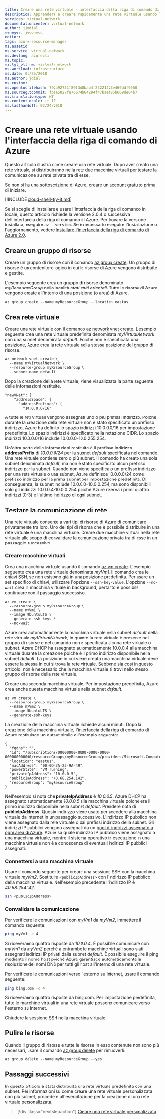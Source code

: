 ```yaml
---
title: Creare una rete virtuale - interfaccia della riga di comando di Azure | Documentazione Microsoft
description: Apprendere a creare rapidamente una rete virtuale usando l'interfaccia della riga di comando di Azure. Una rete virtuale consente a molti tipi di risorse di Azure di comunicare privatamente tra loro.
services: virtual-network
documentationcenter: virtual-network
author: jimdial
manager: jeconnoc
editor: 
tags: azure-resource-manager
ms.assetid: 
ms.service: virtual-network
ms.devlang: azurecli
ms.topic: 
ms.tgt_pltfrm: virtual-network
ms.workload: infrastructure
ms.date: 01/25/2018
ms.author: jdial
ms.custom: 
ms.openlocfilehash: 792b92731f89f3d0bab4f23221223e469ddf9550
ms.sourcegitcommit: fbba5027fa76674b64294f47baef85b669de04b7
ms.translationtype: HT
ms.contentlocale: it-IT
ms.lasthandoff: 02/24/2018
---
```

# <a name="create-a-virtual-network-using-the-azure-cli"></a>Creare una rete virtuale usando l'interfaccia della riga di comando di Azure

Questo articolo illustra come creare una rete virtuale. Dopo aver creato una rete virtuale, si distribuiranno nella rete due macchine virtuali per testare la comunicazione su rete privata tra di esse.

Se non si ha una sottoscrizione di Azure, creare un [account gratuito](https://azure.microsoft.com/free/?WT.mc_id=A261C142F) prima di iniziare.

[!INCLUDE [cloud-shell-try-it.md](../../includes/cloud-shell-try-it.md)]

Se si sceglie di installare e usare l'interfaccia della riga di comando in locale, questo articolo richiede la versione 2.0.4 o successiva dell'interfaccia della riga di comando di Azure. Per trovare la versione installata, eseguire `az --version`. Se è necessario eseguire l'installazione o l'aggiornamento, vedere [Installare l'interfaccia della riga di comando di Azure 2.0](/cli/azure/install-azure-cli). 

## <a name="create-a-resource-group"></a>Creare un gruppo di risorse

Creare un gruppo di risorse con il comando [az group create](/cli/azure/group#az_group_create). Un gruppo di risorse è un contenitore logico in cui le risorse di Azure vengono distribuite e gestite. 

L'esempio seguente crea un gruppo di risorse denominato *myResourceGroup* nella località *stati uniti orientali*. Tutte le risorse di Azure vengono create all'interno di una posizione (o area) di Azure.

```azurecli-interactive 
az group create --name myResourceGroup --location eastus
```

## <a name="create-a-virtual-network"></a>Crea rete virtuale

Creare una rete virtuale con il comando [az network vnet create](/cli/azure/network/vnet#az_network_vnet_create). L'esempio seguente crea una rete virtuale predefinita denominata *myVirtualNetwork* con una subnet denominata *default*. Poiché non è specificata una posizione, Azure crea la rete virtuale nella stessa posizione del gruppo di risorse.

```azurecli-interactive 
az network vnet create \
  --name myVirtualNetwork \
  --resource-group myResourceGroup \
  --subnet-name default
```

Dopo la creazione della rete virtuale, viene visualizzata la parte seguente delle informazioni restituite.

```azurecli
"newVNet": {
    "addressSpace": {
      "addressPrefixes": [
        "10.0.0.0/16"
```

A tutte le reti virtuali vengono assegnati uno o più prefissi indirizzo. Poiché durante la creazione della rete virtuale non è stato specificato un prefisso indirizzo, Azure ha definito lo spazio indirizzi 10.0.0.0/16 per impostazione predefinita. Lo spazio indirizzi è specificato nella notazione CIDR. Lo spazio indirizzi 10.0.0.0/16 include 10.0.0.0-10.0.255.254.

Un'altra parte delle informazioni restituite è il prefisso indirizzo **addressPrefix** di *10.0.0.0/24* per la subnet *default* specificata nel comando. Una rete virtuale contiene zero o più subnet. Il comando ha creato una sola subnet denominata *default*, ma non è stato specificato alcun prefisso indirizzo per la subnet. Quando non viene specificato un prefisso indirizzo per una rete virtuale o una subnet, Azure definisce 10.0.0.0/24 come prefisso indirizzo per la prima subnet per impostazione predefinita. Di conseguenza, la subnet include 10.0.0.0-10.0.0.254, ma sono disponibili solo gli indirizzi 10.0.0.4-10.0.0.254 poiché Azure riserva i primi quattro indirizzi (0-3) e l'ultimo indirizzo di ogni subnet.

## <a name="test-network-communication"></a>Testare la comunicazione di rete

Una rete virtuale consente a vari tipi di risorse di Azure di comunicare privatamente tra loro. Uno dei tipi di risorsa che è possibile distribuire in una rete virtuale è una macchina virtuale. Creare due macchine virtuali nella rete virtuale allo scopo di convalidare la comunicazione privata tra di esse in un passaggio successivo.

### <a name="create-virtual-machines"></a>Creare macchine virtuali

Crea una macchina virtuale usando il comando [az vm create](/cli/azure/vm#az_vm_create). L'esempio seguente crea una rete virtuale denominata *myVm1*. Il comando crea le chiavi SSH, se non esistono già in una posizione predefinita. Per usare un set specifico di chiavi, utilizzare l'opzione `--ssh-key-value`. L'opzione `--no-wait` crea la macchina virtuale in background, pertanto è possibile continuare con il passaggio successivo.

```azurecli-interactive 
az vm create \
  --resource-group myResourceGroup \
  --name myVm1 \
  --image UbuntuLTS \
  --generate-ssh-keys \
  --no-wait
```

Azure crea automaticamente la macchina virtuale nella subnet *default* della rete virtuale *myVirtualNetwork*, in quanto la rete virtuale è presente nel gruppo di risorse e nel comando non è specificata alcuna rete virtuale o subnet. Azure DHCP ha assegnato automaticamente 10.0.0.4 alla macchina virtuale durante la creazione poiché è il primo indirizzo disponibile nella subnet *default*. La posizione in cui viene creata una macchina virtuale deve essere la stessa in cui si trova la rete virtuale. Sebbene sia così in questo articolo, non è necessario che la macchina virtuale si trovi nello stesso gruppo di risorse della rete virtuale.

Creare una seconda macchina virtuale. Per impostazione predefinita, Azure crea anche questa macchina virtuale nella subnet *default*.

```azurecli-interactive 
az vm create \
  --resource-group myResourceGroup \
  --name myVm2 \
  --image UbuntuLTS \
  --generate-ssh-keys
```

La creazione della macchina virtuale richiede alcuni minuti. Dopo la creazione della macchina virtuale, l'interfaccia della riga di comando di Azure restituisce un output simile all'esempio seguente: 

```azurecli 
{
  "fqdns": "",
  "id": "/subscriptions/00000000-0000-0000-0000-000000000000/resourceGroups/myResourceGroup/providers/Microsoft.Compute/virtualMachines/myVm1",
  "location": "eastus",
  "macAddress": "00-0D-3A-23-9A-49",
  "powerState": "VM running",
  "privateIpAddress": "10.0.0.5",
  "publicIpAddress": "40.68.254.142",
  "resourceGroup": "myResourceGroup"
}
```

Nell'esempio si nota che **privateIpAddress** è *10.0.0.5*. Azure DHCP ha assegnato automaticamente *10.0.0.5* alla macchina virtuale poiché era il primo indirizzo disponibile nella subnet *default*. Prendere nota di **publicIpAddress**. Questo indirizzo viene usato per accedere alla macchina virtuale da Internet in un passaggio successivo. L'indirizzo IP pubblico non viene assegnato dalla rete virtuale o dai prefissi indirizzo della subnet. Gli indirizzi IP pubblici vengono assegnati da un [pool di indirizzi assegnato a ogni area di Azure](https://www.microsoft.com/download/details.aspx?id=41653). Azure sa quale indirizzo IP pubblico viene assegnato a una macchina virtuale, mentre il sistema operativo in esecuzione in una macchina virtuale non è a conoscenza di eventuali indirizzi IP pubblici assegnati.

### <a name="connect-to-a-virtual-machine"></a>Connettersi a una macchina virtuale

Usare il comando seguente per creare una sessione SSH con la macchina virtuale *myVm2*. Sostituire `<publicIpAddress>` con l'indirizzo IP pubblico della macchina virtuale. Nell'esempio precedente l'indirizzo IP è *40.68.254.142*.

```bash 
ssh <publicIpAddress>
```

### <a name="validate-communication"></a>Convalidare la comunicazione

Per verificare le comunicazioni con *myVm1* da *myVm2*, immettere il comando seguente:

```bash
ping myVm1 -c 4
```

Si riceveranno quattro risposte da *10.0.0.4*. È possibile comunicare con *myVm1* da *myVm2* perché a entrambe le macchine virtuali sono stati assegnati indirizzi IP privati dalla subnet *default*. È possibile eseguire il ping mediante il nome host poiché Azure garantisce automaticamente la risoluzione dei nomi DNS per tutti gli host all'interno di una rete virtuale.

Per verificare le comunicazioni verso l'esterno su Internet, usare il comando seguente:

```bash
ping bing.com -c 4
```

Si riceveranno quattro risposte da bing.com. Per impostazione predefinita, tutte le macchine virtuali in una rete virtuale possono comunicare verso l'esterno su Internet.

Chiudere la sessione SSH nella macchina virtuale.

## <a name="clean-up-resources"></a>Pulire le risorse

Quando il gruppo di risorse e tutte le risorse in esso contenute non sono più necessari, usare il comando [az group delete](/cli/azure/group#az_group_delete) per rimuoverli:

```azurecli-interactive 
az group delete --name myResourceGroup --yes
```

## <a name="next-steps"></a>Passaggi successivi

In questo articolo è stata distribuita una rete virtuale predefinita con una subnet. Per informazioni su come creare una rete virtuale personalizzata con più subnet, procedere all'esercitazione per la creazione di una rete virtuale personalizzata.

> [!div class="nextstepaction"]
> [Creare una rete virtuale personalizzata](virtual-networks-create-vnet-arm-pportal.md#azure-cli)
